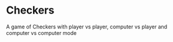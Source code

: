 # Checkers
A game of Checkers with player vs player, computer vs player and computer vs computer mode
